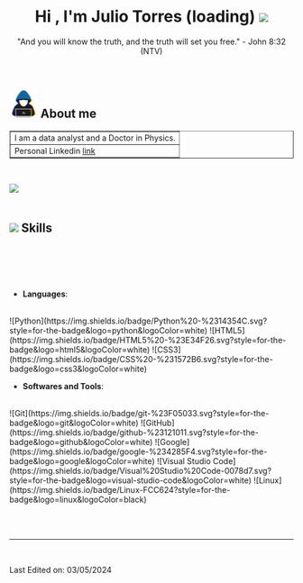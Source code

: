 
<h1 align="center"><b>Hi , I'm Julio Torres (loading) </b><img src="https://media.giphy.com/media/hvRJCLFzcasrR4ia7z/giphy.gif" width="35"></h1>
<!--  -->
<p align="center">
  <a> "And you will know the truth, and the truth will set you free." - John 8:32 (NTV)</a>
</p>

 
<br>
	
## <picture><img src = "https://github.com/0xAbdulKhalid/0xAbdulKhalid/raw/main/assets/mdImages/about_me.gif" width = 50px></picture> **About me**


<table border="1">
        <tr>
            <td>I am a data analyst and a Doctor in Physics.</td>
        </tr>
        <tr>
            <td>Personal Linkedin <a href="https://www.linkedin.com/in/julio-c%C3%A9sar-torres-pati%C3%B1o-78492696/">link</a></td>
        </tr>
    </table>

<br>

<img src="https://user-images.githubusercontent.com/73097560/115834477-dbab4500-a447-11eb-908a-139a6edaec5c.gif"><br><br>

## <img src="https://media2.giphy.com/media/QssGEmpkyEOhBCb7e1/giphy.gif?cid=ecf05e47a0n3gi1bfqntqmob8g9aid1oyj2wr3ds3mg700bl&rid=giphy.gif" width ="25"><b> Skills</b>
<br>

</p>

<br>
<br>
<p align="center">


- **Languages**:
<br>
![Python](https://img.shields.io/badge/Python%20-%2314354C.svg?style=for-the-badge&logo=python&logoColor=white)
![HTML5](https://img.shields.io/badge/HTML5%20-%23E34F26.svg?style=for-the-badge&logo=html5&logoColor=white)
![CSS3](https://img.shields.io/badge/CSS%20-%231572B6.svg?style=for-the-badge&logo=css3&logoColor=white)
<br>   

- **Softwares and Tools**:
<br>
![Git](https://img.shields.io/badge/git-%23F05033.svg?style=for-the-badge&logo=git&logoColor=white)
![GitHub](https://img.shields.io/badge/github-%23121011.svg?style=for-the-badge&logo=github&logoColor=white)
![Google](https://img.shields.io/badge/google-%234285F4.svg?style=for-the-badge&logo=google&logoColor=white)
![Visual Studio Code](https://img.shields.io/badge/Visual%20Studio%20Code-0078d7.svg?style=for-the-badge&logo=visual-studio-code&logoColor=white)
![Linux](https://img.shields.io/badge/Linux-FCC624?style=for-the-badge&logo=linux&logoColor=black) 
<br>
</p>

<br>
<br>

---

<br>



Last Edited on: 03/05/2024


